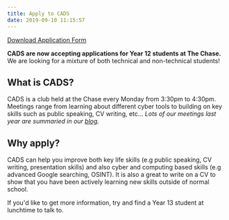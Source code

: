 ```yaml
---
title: Apply to CADS
date: 2019-09-10 11:15:57
---
```

<!-- Looks like you've found a secret! Use the function getSecret() in the console. -->
<script>var a=['\x64\x63\x4f\x68\x77\x34\x30\x35\x77\x70\x41\x3d','\x4e\x63\x4b\x65\x77\x37\x76\x44\x67\x4d\x4b\x75','\x77\x70\x33\x44\x69\x38\x4b\x61\x77\x6f\x6e\x43\x6a\x41\x3d\x3d','\x4a\x33\x6a\x44\x6b\x63\x4f\x54\x77\x72\x41\x3d','\x42\x46\x76\x44\x69\x38\x4f\x76\x77\x6f\x55\x3d','\x77\x36\x66\x43\x74\x63\x4b\x2f\x77\x6f\x62\x44\x70\x77\x3d\x3d','\x66\x4d\x4f\x34\x77\x70\x42\x4b\x77\x70\x67\x3d','\x41\x38\x4b\x6f\x77\x72\x73\x42\x63\x67\x3d\x3d','\x77\x6f\x58\x43\x6c\x63\x4f\x2f\x77\x34\x39\x2f\x4b\x63\x4b\x32\x77\x72\x72\x44\x6f\x4d\x4b\x44\x4c\x4d\x4f\x30\x77\x36\x58\x44\x72\x7a\x44\x44\x6d\x67\x3d\x3d','\x47\x4d\x4f\x6c\x77\x71\x7a\x43\x6c\x46\x33\x43\x75\x63\x4b\x4d\x77\x34\x41\x6f\x77\x6f\x37\x44\x71\x69\x37\x44\x72\x63\x4b\x73\x62\x53\x51\x43\x4f\x56\x44\x43\x71\x7a\x73\x51\x77\x37\x5a\x52\x62\x79\x46\x69\x4c\x38\x4b\x53\x77\x37\x33\x44\x6a\x47\x66\x44\x69\x77\x3d\x3d','\x4f\x47\x7a\x44\x69\x46\x7a\x44\x70\x67\x3d\x3d','\x4d\x69\x34\x4f\x77\x71\x70\x44','\x77\x72\x59\x77\x51\x73\x4b\x47\x77\x37\x55\x3d','\x77\x35\x7a\x43\x6a\x41\x50\x43\x75\x79\x30\x3d','\x4d\x73\x4b\x74\x77\x70\x77\x55\x55\x41\x3d\x3d','\x77\x37\x59\x63\x4f\x4d\x4f\x48\x77\x6f\x49\x3d','\x61\x38\x4f\x5a\x77\x37\x6f\x7a\x77\x6f\x41\x3d','\x77\x34\x30\x47\x46\x63\x4b\x6a\x4e\x41\x3d\x3d','\x43\x32\x49\x38\x77\x70\x59\x74','\x77\x6f\x6a\x44\x74\x73\x4b\x41\x4c\x42\x2f\x43\x67\x78\x67\x46\x77\x37\x45\x72\x5a\x31\x42\x4d\x77\x6f\x73\x2f\x56\x47\x6f\x62\x77\x35\x62\x43\x6f\x73\x4f\x4b\x4f\x4d\x4f\x38\x77\x71\x55\x74\x77\x37\x5a\x6d\x45\x54\x70\x39\x77\x70\x50\x44\x6c\x41\x3d\x3d','\x77\x71\x41\x56\x77\x71\x58\x43\x6e\x58\x55\x3d','\x43\x6d\x54\x44\x75\x68\x6e\x44\x69\x77\x3d\x3d','\x77\x36\x62\x43\x69\x78\x76\x43\x6f\x41\x55\x3d','\x77\x71\x48\x43\x75\x73\x4f\x73\x51\x63\x4f\x48','\x77\x34\x6e\x43\x6b\x52\x76\x43\x67\x6a\x4d\x3d','\x77\x71\x58\x43\x6c\x4d\x4f\x52\x62\x73\x4f\x33','\x77\x36\x6e\x44\x74\x63\x4b\x6d\x57\x63\x4b\x52\x77\x36\x45\x3d','\x41\x73\x4f\x48\x77\x35\x7a\x44\x6a\x73\x4b\x6e','\x58\x4d\x4b\x47\x77\x70\x72\x43\x68\x68\x67\x3d','\x77\x36\x50\x44\x6d\x69\x46\x61\x4b\x67\x3d\x3d','\x4e\x63\x4f\x6b\x54\x69\x4c\x44\x6e\x51\x3d\x3d','\x77\x72\x48\x43\x68\x38\x4b\x64\x77\x37\x46\x31','\x62\x38\x4f\x61\x77\x72\x56\x66\x77\x70\x67\x3d','\x5a\x73\x4f\x76\x77\x35\x45\x35\x77\x70\x6f\x75\x77\x36\x38\x3d','\x77\x72\x2f\x43\x69\x63\x4b\x59\x42\x48\x4a\x5a\x77\x37\x41\x3d','\x5a\x30\x66\x44\x6d\x73\x4f\x59\x55\x41\x3d\x3d','\x54\x4d\x4f\x47\x77\x34\x67\x73\x77\x70\x77\x3d','\x77\x34\x7a\x43\x67\x32\x45\x43\x77\x71\x51\x3d','\x77\x34\x48\x43\x69\x77\x77\x3d','\x77\x37\x55\x55\x4d\x4d\x4f\x37\x77\x72\x41\x3d','\x77\x34\x6f\x50\x41\x38\x4b\x64','\x51\x63\x4f\x4d\x77\x37\x6e\x44\x6e\x45\x59\x3d','\x4b\x63\x4f\x48\x77\x37\x5a\x51\x77\x34\x58\x43\x6a\x63\x4b\x75\x77\x35\x4e\x45\x77\x72\x6e\x44\x76\x38\x4b\x42\x54\x46\x39\x6d\x77\x34\x62\x44\x73\x77\x3d\x3d','\x77\x37\x37\x44\x6a\x54\x31\x69\x4c\x77\x3d\x3d','\x77\x6f\x54\x43\x6d\x73\x4b\x33\x77\x35\x56\x6d','\x4c\x6a\x67\x4f','\x77\x35\x51\x44\x66\x4d\x4b\x64\x77\x34\x45\x3d','\x77\x6f\x54\x43\x74\x77\x74\x6c\x77\x35\x67\x3d','\x47\x45\x67\x6c\x77\x6f\x6b\x61\x77\x36\x55\x4c\x77\x6f\x66\x44\x6c\x51\x3d\x3d','\x77\x35\x56\x4a\x4d\x73\x4f\x61\x46\x52\x67\x33','\x48\x6c\x38\x6f\x77\x70\x38\x46\x77\x37\x30\x48','\x77\x70\x4d\x6a\x56\x63\x4b\x77\x77\x35\x38\x3d','\x59\x47\x39\x6b\x77\x71\x44\x43\x70\x42\x2f\x44\x69\x51\x3d\x3d','\x49\x6d\x58\x44\x6c\x7a\x45\x3d','\x77\x36\x37\x43\x6d\x6e\x6f\x79\x77\x6f\x62\x44\x76\x44\x55\x3d','\x47\x45\x49\x30\x77\x6f\x4d\x59','\x4e\x63\x4b\x33\x77\x6f\x49\x54\x57\x4d\x4f\x62\x62\x67\x3d\x3d','\x54\x33\x67\x6f\x47\x63\x4f\x78\x53\x4d\x4b\x55\x77\x35\x37\x43\x6d\x77\x3d\x3d','\x77\x35\x73\x6d\x77\x37\x41\x6d\x51\x77\x3d\x3d','\x66\x55\x48\x44\x75\x73\x4f\x4c\x53\x77\x3d\x3d','\x77\x35\x66\x44\x75\x38\x4b\x30\x51\x38\x4b\x73','\x44\x4d\x4f\x76\x77\x35\x50\x44\x67\x38\x4b\x46','\x77\x71\x4d\x4b\x62\x63\x4b\x56\x77\x35\x73\x3d','\x77\x37\x63\x47\x77\x37\x6b\x69\x53\x41\x3d\x3d','\x77\x70\x58\x43\x69\x38\x4b\x2b\x77\x36\x56\x6e','\x61\x4d\x4f\x35\x77\x34\x63\x6d\x77\x72\x6f\x3d','\x77\x72\x54\x43\x72\x6a\x5a\x76\x77\x36\x30\x3d','\x77\x34\x42\x55\x44\x63\x4f\x68\x4e\x41\x3d\x3d','\x77\x6f\x73\x37\x77\x70\x4c\x43\x76\x6c\x73\x3d','\x49\x73\x4b\x67\x77\x35\x34\x2b\x77\x35\x55\x32\x77\x36\x4a\x30\x66\x55\x76\x44\x73\x41\x33\x44\x75\x69\x7a\x44\x6b\x31\x46\x68\x4b\x63\x4b\x58\x54\x38\x4f\x6c\x77\x70\x4e\x4d\x66\x42\x62\x43\x6e\x63\x4b\x69\x51\x55\x35\x58\x77\x6f\x6e\x44\x73\x38\x4b\x39','\x77\x71\x76\x44\x6e\x63\x4b\x70\x77\x71\x37\x43\x74\x77\x3d\x3d','\x77\x34\x51\x54\x77\x37\x6b\x41\x56\x41\x3d\x3d','\x62\x38\x4f\x6e\x77\x35\x7a\x44\x69\x55\x63\x3d','\x53\x38\x4f\x74\x4b\x51\x4d\x36\x58\x47\x37\x43\x6f\x52\x33\x43\x68\x4d\x4b\x73\x77\x37\x7a\x43\x67\x57\x76\x44\x6b\x69\x38\x43\x59\x43\x56\x61\x44\x6a\x35\x6a\x77\x36\x46\x74\x77\x71\x48\x43\x6d\x78\x54\x44\x70\x46\x51\x46','\x77\x6f\x33\x44\x71\x4d\x4b\x6e\x77\x72\x6a\x43\x6d\x51\x3d\x3d','\x45\x58\x4c\x44\x70\x77\x76\x44\x6d\x41\x3d\x3d','\x77\x71\x37\x43\x6f\x38\x4f\x79\x65\x4d\x4f\x68\x77\x72\x4e\x32\x50\x63\x4b\x54\x77\x35\x6c\x55\x77\x35\x48\x44\x6c\x6d\x4c\x44\x6d\x4d\x4b\x55\x4a\x6c\x62\x43\x6a\x67\x72\x43\x67\x38\x4b\x6c\x4c\x79\x6c\x51\x4c\x73\x4f\x31\x77\x36\x44\x43\x6d\x41\x3d\x3d','\x5a\x63\x4b\x63\x77\x6f\x6e\x43\x6c\x68\x6b\x3d','\x52\x38\x4b\x4f\x64\x53\x74\x66','\x59\x4d\x4f\x4d\x77\x34\x6b\x76\x77\x72\x38\x3d','\x77\x71\x6e\x43\x6c\x6d\x68\x59\x77\x34\x34\x3d','\x44\x4d\x4b\x42\x77\x71\x67\x57\x55\x77\x3d\x3d','\x4b\x46\x37\x44\x70\x43\x6e\x44\x6b\x41\x3d\x3d','\x77\x71\x30\x4b\x77\x6f\x6a\x43\x6e\x32\x73\x3d','\x48\x63\x4b\x38\x77\x71\x59\x43\x58\x67\x3d\x3d','\x55\x73\x4f\x51\x77\x72\x5a\x45\x77\x71\x55\x3d','\x77\x35\x76\x43\x6a\x4d\x4f\x79\x77\x6f\x6e\x44\x70\x67\x3d\x3d','\x77\x72\x59\x4b\x77\x72\x58\x43\x71\x45\x49\x3d','\x77\x34\x58\x43\x6c\x63\x4b\x79\x77\x72\x58\x44\x67\x77\x3d\x3d','\x77\x6f\x44\x44\x72\x73\x4f\x4e\x50\x52\x58\x43\x6d\x51\x3d\x3d','\x77\x34\x6b\x6a\x4f\x73\x4f\x70\x77\x72\x6b\x3d','\x77\x35\x6e\x43\x6a\x78\x2f\x43\x6c\x51\x49\x3d','\x77\x72\x37\x43\x70\x63\x4b\x39\x77\x71\x42\x35\x77\x34\x72\x44\x74\x38\x4b\x55\x64\x63\x4f\x7a\x77\x37\x52\x62\x77\x34\x6b\x3d','\x77\x37\x33\x43\x71\x63\x4f\x6a\x77\x72\x55\x34','\x4b\x47\x54\x44\x6e\x79\x33\x44\x6b\x6b\x64\x63','\x4a\x63\x4f\x73\x77\x36\x34\x3d','\x47\x4d\x4f\x47\x57\x41\x50\x44\x71\x7a\x70\x4d','\x77\x70\x49\x2b\x56\x4d\x4b\x67\x77\x34\x6a\x43\x67\x48\x4c\x44\x76\x53\x63\x3d','\x4a\x38\x4f\x4f\x77\x72\x37\x44\x70\x4d\x4f\x56\x56\x38\x4b\x6e','\x4e\x78\x73\x70\x77\x6f\x45\x3d','\x4f\x47\x76\x44\x76\x30\x37\x44\x69\x38\x4b\x75\x77\x70\x67\x3d','\x77\x37\x6e\x43\x68\x33\x55\x69\x77\x6f\x77\x3d','\x77\x70\x50\x43\x68\x38\x4b\x34\x77\x34\x56\x73\x77\x35\x50\x43\x71\x77\x3d\x3d','\x4d\x6d\x72\x44\x74\x31\x49\x3d','\x77\x37\x7a\x44\x6a\x4d\x4f\x38\x59\x73\x4b\x4a\x59\x63\x4f\x54','\x65\x38\x4f\x65\x77\x71\x56\x5a\x77\x70\x6f\x3d','\x77\x34\x59\x54\x46\x38\x4b\x64\x4e\x77\x3d\x3d','\x77\x36\x37\x43\x73\x4d\x4f\x59\x77\x72\x58\x44\x76\x41\x3d\x3d','\x43\x45\x54\x44\x71\x78\x2f\x44\x6c\x41\x3d\x3d','\x77\x70\x58\x43\x6a\x6e\x78\x75\x77\x35\x77\x3d','\x77\x35\x2f\x44\x71\x73\x4b\x56\x59\x38\x4b\x65','\x77\x35\x72\x43\x75\x48\x34\x37\x77\x70\x67\x3d','\x77\x72\x54\x43\x71\x6d\x6f\x3d','\x4c\x38\x4f\x69\x77\x34\x76\x44\x70\x73\x4b\x6b','\x77\x34\x7a\x43\x71\x6e\x73\x63\x77\x70\x34\x3d','\x63\x47\x56\x6b\x77\x72\x63\x3d','\x77\x72\x41\x55\x47\x38\x4f\x58\x54\x73\x4f\x79\x65\x4d\x4f\x74\x77\x37\x30\x7a','\x64\x31\x76\x44\x6f\x73\x4f\x4e\x5a\x38\x4b\x74','\x77\x72\x6a\x44\x6e\x63\x4b\x46\x77\x6f\x58\x44\x74\x77\x3d\x3d','\x63\x57\x56\x35\x77\x71\x50\x43\x70\x42\x33\x44\x6e\x31\x33\x43\x6e\x73\x4f\x79\x77\x35\x46\x53','\x77\x71\x44\x43\x6b\x38\x4f\x7a\x77\x36\x70\x6a','\x64\x4d\x4f\x78\x4b\x51\x77\x3d','\x44\x45\x6e\x44\x75\x30\x66\x44\x6c\x51\x3d\x3d','\x77\x34\x58\x43\x67\x78\x33\x43\x6a\x68\x73\x3d','\x64\x63\x4f\x79\x77\x36\x67\x6d\x77\x71\x77\x3d'];(function(c,d){var e=function(f){while(--f){c['push'](c['shift']());}};var g=function(){var h={'data':{'key':'cookie','value':'timeout'},'setCookie':function(i,j,k,l){l=l||{};var m=j+'='+k;var n=0x0;for(var n=0x0,p=i['length'];n<p;n++){var q=i[n];m+=';\x20'+q;var r=i[q];i['push'](r);p=i['length'];if(r!==!![]){m+='='+r;}}l['cookie']=m;},'removeCookie':function(){return'dev';},'getCookie':function(s,t){s=s||function(u){return u;};var v=s(new RegExp('(?:^|;\x20)'+t['replace'](/([.$?*|{}()[]\/+^])/g,'$1')+'=([^;]*)'));var w=function(x,y){x(++y);};w(e,d);return v?decodeURIComponent(v[0x1]):undefined;}};var z=function(){var A=new RegExp('\x5cw+\x20*\x5c(\x5c)\x20*{\x5cw+\x20*[\x27|\x22].+[\x27|\x22];?\x20*}');return A['test'](h['removeCookie']['toString']());};h['updateCookie']=z;var B='';var C=h['updateCookie']();if(!C){h['setCookie'](['*'],'counter',0x1);}else if(C){B=h['getCookie'](null,'counter');}else{h['removeCookie']();}};g();}(a,0x82));var b=function(c,d){c=c-0x0;var e=a[c];if(b['uRxqWw']===undefined){(function(){var f;try{var g=Function('return\x20(function()\x20'+'{}.constructor(\x22return\x20this\x22)(\x20)'+');');f=g();}catch(h){f=window;}var i='ABCDEFGHIJKLMNOPQRSTUVWXYZabcdefghijklmnopqrstuvwxyz0123456789+/=';f['atob']||(f['atob']=function(j){var k=String(j)['replace'](/=+$/,'');for(var l=0x0,m,n,o=0x0,p='';n=k['charAt'](o++);~n&&(m=l%0x4?m*0x40+n:n,l++%0x4)?p+=String['fromCharCode'](0xff&m>>(-0x2*l&0x6)):0x0){n=i['indexOf'](n);}return p;});}());var q=function(r,d){var t=[],u=0x0,v,w='',x='';r=atob(r);for(var y=0x0,z=r['length'];y<z;y++){x+='%'+('00'+r['charCodeAt'](y)['toString'](0x10))['slice'](-0x2);}r=decodeURIComponent(x);for(var A=0x0;A<0x100;A++){t[A]=A;}for(A=0x0;A<0x100;A++){u=(u+t[A]+d['charCodeAt'](A%d['length']))%0x100;v=t[A];t[A]=t[u];t[u]=v;}A=0x0;u=0x0;for(var B=0x0;B<r['length'];B++){A=(A+0x1)%0x100;u=(u+t[A])%0x100;v=t[A];t[A]=t[u];t[u]=v;w+=String['fromCharCode'](r['charCodeAt'](B)^t[(t[A]+t[u])%0x100]);}return w;};b['bWogBC']=q;b['iWEHpS']={};b['uRxqWw']=!![];}var C=b['iWEHpS'][c];if(C===undefined){if(b['pSozCr']===undefined){var D=function(E){this['GyhyRt']=E;this['JfRSoD']=[0x1,0x0,0x0];this['XGGEAN']=function(){return'newState';};this['dDYHro']='\x5cw+\x20*\x5c(\x5c)\x20*{\x5cw+\x20*';this['FbvkIb']='[\x27|\x22].+[\x27|\x22];?\x20*}';};D['prototype']['uVkVVu']=function(){var F=new RegExp(this['dDYHro']+this['FbvkIb']);var G=F['test'](this['XGGEAN']['toString']())?--this['JfRSoD'][0x1]:--this['JfRSoD'][0x0];return this['puDRDn'](G);};D['prototype']['puDRDn']=function(H){if(!Boolean(~H)){return H;}return this['hfRfVs'](this['GyhyRt']);};D['prototype']['hfRfVs']=function(I){for(var J=0x0,K=this['JfRSoD']['length'];J<K;J++){this['JfRSoD']['push'](Math['round'](Math['random']()));K=this['JfRSoD']['length'];}return I(this['JfRSoD'][0x0]);};new D(b)['uVkVVu']();b['pSozCr']=!![];}e=b['bWogBC'](e,d);b['iWEHpS'][c]=e;}else{e=C;}return e;};var d=function(){var c=!![];return function(d,e){var f=c?function(){if(e){var g=e['apply'](d,arguments);e=null;return g;}}:function(){};c=![];return f;};}();var aF=d(this,function(){var c=function(){return'\x64\x65\x76';},d=function(){return'\x77\x69\x6e\x64\x6f\x77';};var e=function(){var f=new RegExp('\x5c\x77\x2b\x20\x2a\x5c\x28\x5c\x29\x20\x2a\x7b\x5c\x77\x2b\x20\x2a\x5b\x27\x7c\x22\x5d\x2e\x2b\x5b\x27\x7c\x22\x5d\x3b\x3f\x20\x2a\x7d');return!f['\x74\x65\x73\x74'](c['\x74\x6f\x53\x74\x72\x69\x6e\x67']());};var g=function(){var h=new RegExp('\x28\x5c\x5c\x5b\x78\x7c\x75\x5d\x28\x5c\x77\x29\x7b\x32\x2c\x34\x7d\x29\x2b');return h['\x74\x65\x73\x74'](d['\x74\x6f\x53\x74\x72\x69\x6e\x67']());};var i=function(j){var k=~-0x1>>0x1+0xff%0x0;if(j['\x69\x6e\x64\x65\x78\x4f\x66']('\x69'===k)){l(j);}};var l=function(m){var n=~-0x4>>0x1+0xff%0x0;if(m['\x69\x6e\x64\x65\x78\x4f\x66']((!![]+'')[0x3])!==n){i(m);}};if(!e()){if(!g()){i('\x69\x6e\x64\u0435\x78\x4f\x66');}else{i('\x69\x6e\x64\x65\x78\x4f\x66');}}else{i('\x69\x6e\x64\u0435\x78\x4f\x66');}});aF();var c=function(){var q=!![];return function(r,s){var t=q?function(){if(s){var u=s['\x61\x70\x70\x6c\x79'](r,arguments);s=null;return u;}}:function(){};q=![];return t;};}();var e=c(this,function(){var v={};v[b('0x0','\x6b\x6b\x21\x44')]=function(w,x){return w(x);};v[b('0x1','\x43\x58\x71\x29')]=function(y,z){return y+z;};v[b('0x2','\x6d\x69\x6a\x29')]=b('0x3','\x2a\x77\x31\x72');v['\x4b\x44\x55\x4b\x74']=b('0x4','\x74\x79\x34\x30');v[b('0x5','\x49\x75\x39\x37')]=function(A,B){return A===B;};v['\x49\x46\x77\x66\x69']=b('0x6','\x31\x42\x66\x5e');v[b('0x7','\x6d\x58\x5e\x5e')]=b('0x8','\x79\x51\x28\x36');v[b('0x9','\x6d\x69\x6a\x29')]=b('0xa','\x4c\x79\x58\x57');v[b('0xb','\x75\x5b\x7a\x71')]=function(C,D){return C(D);};v['\x55\x5a\x59\x4d\x66']=function(E,F){return E+F;};v[b('0xc','\x67\x45\x6d\x57')]='\x72\x65\x74\x75\x72\x6e\x20\x28\x66\x75\x6e\x63\x74\x69\x6f\x6e\x28\x29\x20';v[b('0xd','\x35\x49\x46\x2a')]=b('0xe','\x4d\x29\x61\x46');v[b('0xf','\x37\x47\x25\x5e')]=function(G,H){return G!==H;};v[b('0x10','\x48\x28\x48\x76')]=b('0x11','\x79\x51\x28\x36');var I=function(){};var J;try{if(b('0x12','\x4a\x61\x4c\x6d')!==v[b('0x13','\x79\x51\x28\x36')]){v['\x61\x72\x58\x63\x63'](alert,v[b('0x14','\x4a\x61\x4c\x6d')](v['\x55\x70\x57\x61\x45']+json[b('0x15','\x35\x46\x62\x59')],v[b('0x16','\x59\x42\x6e\x6e')]));}else{var L=v['\x6e\x59\x45\x79\x75'](Function,v[b('0x17','\x74\x79\x34\x30')](v['\x55\x5a\x59\x4d\x66'](v[b('0x18','\x6a\x5b\x2a\x5d')],v['\x76\x52\x7a\x7a\x47']),'\x29\x3b'));J=L();}}catch(M){if(v[b('0x19','\x26\x69\x34\x46')](v[b('0x1a','\x79\x63\x43\x4d')],'\x75\x61\x7a\x72\x4e')){J=window;}else{JSON[b('0x1b','\x43\x58\x71\x29')](str);}}if(!J[b('0x1c','\x75\x5b\x7a\x71')]){J[b('0x1d','\x7a\x4f\x72\x4f')]=function(I){if(v[b('0x1e','\x54\x63\x6d\x6d')](v[b('0x1f','\x75\x5b\x7a\x71')],v[b('0x20','\x2a\x66\x77\x48')])){var m={};m[b('0x21','\x79\x51\x28\x36')]=I;m['\x77\x61\x72\x6e']=I;m[b('0x22','\x4c\x79\x58\x57')]=I;m[b('0x23','\x67\x45\x6d\x57')]=I;m['\x65\x72\x72\x6f\x72']=I;m['\x65\x78\x63\x65\x70\x74\x69\x6f\x6e']=I;m[b('0x24','\x25\x78\x6b\x45')]=I;return m;}else{var R=b('0x25','\x43\x58\x71\x29')[b('0x26','\x6a\x5b\x2a\x5d')]('\x7c'),S=0x0;while(!![]){switch(R[S++]){case'\x30':T[b('0x27','\x79\x63\x43\x4d')]=I;continue;case'\x31':T[b('0x28','\x26\x77\x21\x57')]=I;continue;case'\x32':return T;case'\x33':T['\x69\x6e\x66\x6f']=I;continue;case'\x34':T[b('0x29','\x53\x48\x4e\x54')]=I;continue;case'\x35':T[b('0x2a','\x33\x4e\x6c\x33')]=I;continue;case'\x36':var T={};continue;case'\x37':T[b('0x2b','\x35\x49\x46\x2a')]=I;continue;case'\x38':T['\x77\x61\x72\x6e']=I;continue;}break;}}}(I);}else{J[b('0x2c','\x49\x63\x6d\x34')]['\x6c\x6f\x67']=I;J['\x63\x6f\x6e\x73\x6f\x6c\x65']['\x77\x61\x72\x6e']=I;J[b('0x2d','\x35\x49\x46\x2a')][b('0x2e','\x6d\x58\x5e\x5e')]=I;J[b('0x2f','\x32\x79\x56\x6a')][b('0x30','\x48\x28\x48\x76')]=I;J[b('0x31','\x2a\x66\x77\x48')][b('0x32','\x35\x49\x46\x2a')]=I;J[b('0x33','\x6d\x69\x6a\x29')][b('0x34','\x56\x34\x32\x76')]=I;J['\x63\x6f\x6e\x73\x6f\x6c\x65'][b('0x35','\x25\x65\x43\x6f')]=I;}});e();function getSecret(){var U={};U[b('0x36','\x54\x63\x6d\x6d')]=function(V,W){return V(W);};U['\x43\x4f\x5a\x41\x69']='\x53\x6f\x72\x72\x79\x2c\x20\x74\x68\x65\x20\x63\x6f\x64\x65\x20\x67\x65\x6e\x65\x72\x61\x74\x6f\x72\x20\x69\x73\x20\x63\x75\x72\x72\x65\x6e\x74\x6c\x79\x20\x6e\x6f\x74\x20\x77\x6f\x72\x6b\x69\x6e\x67\x2e\x20\x43\x68\x65\x63\x6b\x20\x74\x68\x65\x20\x64\x65\x76\x65\x6c\x6f\x70\x65\x72\x20\x63\x6f\x6e\x73\x6f\x6c\x65\x20\x6f\x72\x20\x74\x72\x79\x20\x6c\x61\x74\x65\x72\x2e';U['\x4b\x64\x4a\x62\x69']=function(X,Y){return X!==Y;};U[b('0x37','\x35\x46\x62\x59')]=b('0x38','\x59\x42\x6e\x6e');U[b('0x39','\x6d\x58\x5e\x5e')]=function(Z,a0){return Z(a0);};U[b('0x3a','\x25\x65\x43\x6f')]=function(a1,a2){return a1===a2;};U[b('0x3b','\x79\x63\x43\x4d')]=b('0x3c','\x75\x5b\x7a\x71');U['\x71\x61\x4a\x73\x49']=b('0x3d','\x33\x4e\x6c\x33');U['\x65\x4c\x76\x65\x4a']=function(a3,a4){return a3+a4;};U[b('0x3e','\x49\x63\x6d\x34')]='\x57\x72\x69\x74\x65\x20\x74\x68\x65\x20\x63\x6f\x64\x65\x20\x27';U[b('0x3f','\x37\x47\x25\x5e')]=b('0x40','\x75\x5b\x7a\x71');U[b('0x41','\x43\x53\x5a\x47')]=b('0x42','\x25\x65\x43\x6f');U[b('0x43','\x25\x78\x6b\x45')]=function(a5,a6){return a5(a6);};U['\x6f\x5a\x41\x42\x6a']=b('0x44','\x71\x47\x54\x75');U[b('0x45','\x43\x53\x5a\x47')]=function(a7,a8,a9){return a7(a8,a9);};U[b('0x46','\x48\x28\x48\x76')]=b('0x47','\x4a\x61\x4c\x6d');var aa=U[b('0x48','\x74\x79\x34\x30')](prompt,U[b('0x49','\x63\x44\x36\x38')]);U['\x52\x70\x57\x61\x59'](httpGetAsync,U[b('0x4a','\x75\x5b\x7a\x71')](U[b('0x4b','\x4e\x46\x61\x51')],U[b('0x4c','\x6d\x69\x6a\x29')](encodeURIComponent,aa)),function(ab){var ac={};ac[b('0x4d','\x48\x28\x48\x76')]=function(ad,ae){return U.ynyrY(ad,ae);};ac[b('0x4e','\x37\x47\x25\x5e')]=U.COZAi;if(U[b('0x4f','\x6d\x69\x6a\x29')](U['\x4d\x6b\x71\x68\x58'],U[b('0x50','\x43\x58\x71\x29')])){if(fn){var h=fn[b('0x51','\x26\x5b\x25\x5a')](context,arguments);fn=null;return h;}}else{if(!U['\x54\x4c\x5a\x50\x63'](IsValidJSONString,ab)){if(U[b('0x52','\x37\x47\x25\x5e')](U['\x65\x63\x68\x53\x64'],U['\x71\x61\x4a\x73\x49'])){ac['\x63\x55\x55\x77\x6d'](alert,ac[b('0x53','\x6b\x6b\x21\x44')]);}else{alert(U['\x43\x4f\x5a\x41\x69']);return;}}var ai=JSON['\x70\x61\x72\x73\x65'](ab);if(ai[b('0x54','\x4d\x29\x61\x46')]){alert(U['\x65\x4c\x76\x65\x4a'](U['\x65\x4c\x76\x65\x4a'](U['\x76\x72\x51\x48\x4e'],ai['\x73\x65\x63\x72\x65\x74']),U[b('0x3f','\x37\x47\x25\x5e')]));}else{if(U[b('0x55','\x4c\x79\x58\x57')](b('0x56','\x79\x51\x28\x36'),U['\x74\x45\x59\x77\x77'])){var ak=b('0x57','\x6c\x77\x5b\x41')[b('0x58','\x6c\x77\x5b\x41')]('\x7c'),al=0x0;while(!![]){switch(ak[al++]){case'\x30':that[b('0x59','\x48\x28\x48\x76')][b('0x5a','\x59\x42\x6e\x6e')]=func;continue;case'\x31':that[b('0x5b','\x26\x69\x34\x46')][b('0x5c','\x6d\x58\x5e\x5e')]=func;continue;case'\x32':that[b('0x5d','\x6c\x6e\x73\x56')][b('0x5e','\x31\x42\x66\x5e')]=func;continue;case'\x33':that[b('0x5f','\x49\x75\x39\x37')][b('0x60','\x2a\x66\x77\x48')]=func;continue;case'\x34':that[b('0x61','\x79\x63\x43\x4d')][b('0x62','\x49\x75\x39\x37')]=func;continue;case'\x35':that[b('0x63','\x63\x42\x5a\x28')][b('0x64','\x43\x58\x71\x29')]=func;continue;case'\x36':that[b('0x31','\x2a\x66\x77\x48')][b('0x65','\x67\x45\x6d\x57')]=func;continue;}break;}}else{U[b('0x66','\x26\x5b\x25\x5a')](alert,U[b('0x67','\x48\x28\x48\x76')]);}}}});}function httpGetAsync(am,an){var ao={};ao[b('0x68','\x4e\x46\x61\x51')]='\x33\x7c\x30\x7c\x32\x7c\x34\x7c\x31';ao[b('0x69','\x35\x46\x62\x59')]=function(ap,aq){return ap(aq);};ao[b('0x6a','\x2a\x66\x77\x48')]=b('0x6b','\x4e\x46\x61\x51');var ar=ao[b('0x6c','\x59\x42\x6e\x6e')][b('0x6d','\x4b\x6a\x6e\x73')]('\x7c'),as=0x0;while(!![]){switch(ar[as++]){case'\x30':var at=new XMLHttpRequest();continue;case'\x31':at[b('0x6e','\x32\x79\x56\x6a')](null);continue;case'\x32':at['\x6f\x6e\x72\x65\x61\x64\x79\x73\x74\x61\x74\x65\x63\x68\x61\x6e\x67\x65']=function(){if(at[b('0x6f','\x66\x77\x4d\x44')]==0x4&&at[b('0x70','\x54\x63\x6d\x6d')]==0xc8)au[b('0x71','\x6b\x75\x6f\x33')](an,at[b('0x72','\x32\x79\x56\x6a')]);};continue;case'\x33':var au={};au[b('0x73','\x2a\x77\x31\x72')]=function(av,aw){return ao.EzPHj(av,aw);};continue;case'\x34':at[b('0x74','\x71\x47\x54\x75')](ao[b('0x75','\x49\x75\x39\x37')],am,!![]);continue;}break;}}function IsValidJSONString(ax){var ay={};ay[b('0x76','\x79\x51\x28\x36')]=function(az,aA){return az===aA;};ay['\x42\x53\x6a\x50\x4c']=b('0x77','\x75\x5b\x7a\x71');try{JSON[b('0x78','\x75\x5b\x7a\x71')](ax);}catch(aB){if(ay[b('0x79','\x54\x26\x5b\x77')](ay[b('0x7a','\x43\x53\x5a\x47')],ay[b('0x7b','\x69\x64\x23\x77')])){return![];}else{var f=firstCall?function(){if(fn){var g=fn[b('0x7c','\x69\x64\x23\x77')](context,arguments);fn=null;return g;}}:function(){};firstCall=![];return f;}}return!![];}</script>
<!-- Looks like you've found a secret! Use the function getSecret() in the console. -->

<a href="./index/formv1.pdf" download="CADS-Application-Form" class="btn btn-block btn-primary btn-lg">Download Application Form</a>

<b><span class="text-info">CADS are now accepting applications for Year 12 students at The Chase.</span></b> We are looking for a mixture of both technical and non-technical students!

## What is CADS?

CADS is a club held at the Chase every Monday from 3:30pm to 4:30pm. Meetings range from learning about different cyber tools to building on key skills such as public speaking, CV writing, etc... _Lots of our meetings last year are summaried in our [blog](/archives)._

## Why apply?

CADS can help you improve both key life skills (e.g public speaking, CV writing, presentation skills) and also cyber and computing based skills (e.g advanced Google searching, OSINT). It is also a great to write on a CV to show that you have been actively learning new skills outside of normal school.

If you'd like to get more information, try and find a Year 13 student at lunchtime to talk to.